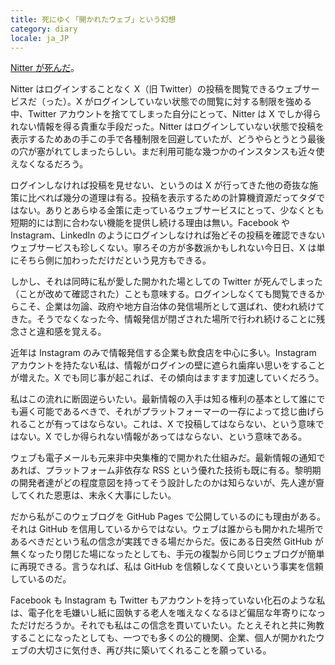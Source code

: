 ```yaml
---
title: 死にゆく「開かれたウェブ」という幻想
category: diary
locale: ja_JP
---
```


[Nitter が死んだ](https://github.com/zedeus/nitter/issues/1155#issuecomment-1913361757)。

Nitter はログインすることなく X（旧 Twitter）の投稿を閲覧できるウェブサービスだ（った）。X がログインしていない状態での閲覧に対する制限を強める中、Twitter アカウントを捨ててしまった自分にとって、Nitter は X でしか得られない情報を得る貴重な手段だった。Nitter はログインしていない状態で投稿を表示するためあの手この手で各種制限を回避していたが、どうやらとうとう最後の穴が塞がれてしまったらしい。まだ利用可能な幾つかのインスタンスも近々使えなくなるだろう。

ログインしなければ投稿を見せない、というのは X が行ってきた他の奇抜な施策に比べれば幾分の道理は有る。投稿を表示するための計算機資源だってタダではない。ありとあらゆる金策に走っているウェブサービスにとって、少なくとも短期的には割に合わない機能を提供し続ける理由は無い。Facebook や Instagram、LinkedIn のようにログインしなければ殆どその投稿を確認できないウェブサービスも珍しくない。寧ろその方が多数派かもしれない今日日、X は単にそちら側に加わっただけだという見方もできる。

しかし、それは同時に私が愛した開かれた場としての Twitter が死んでしまった（ことが改めて確認された）ことも意味する。ログインしなくても閲覧できるからこそ、企業は勿論、政府や地方自治体の発信場所として選ばれ、使われ続けてきた。そうでなくなった今、情報発信が閉ざされた場所で行われ続けることに残念さと違和感を覚える。

近年は Instagram のみで情報発信する企業も飲食店を中心に多い。Instagram アカウントを持たない私は、情報がログインの壁に遮られ歯痒い思いをすることが増えた。X でも同じ事が起これば、その傾向はますます加速していくだろう。

私はこの流れに断固逆らいたい。最新情報の入手は知る権利の基本として誰にでも遍く可能であるべきで、それがプラットフォーマーの一存によって捻じ曲げられることが有ってはならない。これは、X で投稿してはならない、という意味ではない。X でしか得られない情報があってはならない、という意味である。

ウェブも電子メールも元来非中央集権的で開かれた仕組みだ。最新情報の通知であれば、プラットフォーム非依存な RSS という優れた技術も既に有る。黎明期の開発者達がどの程度意図を持ってそう設計したのかは知らないが、先人達が齎してくれた恩恵は、末永く大事にしたい。

だから私がこのウェブログを GitHub Pages で公開しているのにも理由がある。それは GitHub を信用しているからではない。ウェブは誰からも開かれた場所であるべきだという私の信念が実践できる場だからだ。仮にある日突然 GitHub が無くなったり閉じた場になったとしても、手元の複製から同じウェブログが簡単に再現できる。言うなれば、私は GitHub を信頼しなくて良いという事実を信頼しているのだ。

Facebook も Instagram も Twitter もアカウントを持っていない化石のような私は、電子化を毛嫌いし紙に固執する老人を嗤えなくなるほど偏屈な年寄りになっただけだろうか。それでも私はこの信念を貫いていたい。たとえそれと共に殉教することになったとしても、一つでも多くの公的機関、企業、個人が開かれたウェブの大切さに気付き、再び共に築いてくれることを願っている。
